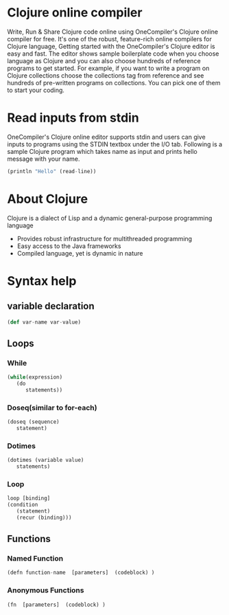 # Clojure online compiler
Write, Run & Share Clojure code online using OneCompiler's Clojure online compiler for free. It's one of the robust, feature-rich online compilers for Clojure language, Getting started with the OneCompiler's Clojure editor is easy and fast. The editor shows sample boilerplate code when you choose language as Clojure and you can also choose hundreds of reference programs to get started. For example, if you want to write a program on Clojure collections choose the collections tag from reference and see hundreds of pre-written programs on collections. You can pick one of them to start your coding. 

# Read inputs from stdin
OneCompiler's Clojure online editor supports stdin and users can give inputs to programs using the STDIN textbox under the I/O tab. Following is a sample Clojure program which takes name as input and prints hello message with your name.

```py
(println "Hello" (read-line))
```

# About Clojure

Clojure is a dialect of Lisp and a dynamic general-purpose programming language
* Provides robust infrastructure for multithreaded programming
* Easy access to the Java frameworks
* Compiled language, yet is dynamic in nature

# Syntax help

## variable declaration

```py
(def var-name var-value)
```

## Loops

### While
```py
(while(expression)
   (do
      statements))
```
### Doseq(similar to for-each)
```py
(doseq (sequence)
   statement)
```

### Dotimes
```py
(dotimes (variable value)
   statements)
```

### Loop

```py
loop [binding]
(condition
   (statement)
   (recur (binding)))
```

## Functions

### Named Function

```py
(defn function-name  [parameters]  (codeblock) )
```
### Anonymous Functions
```py
(fn  [parameters]  (codeblock) )
```